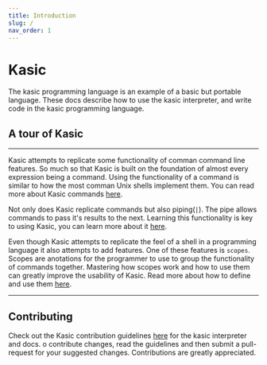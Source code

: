 ```yaml
---
title: Introduction
slug: /
nav_order: 1
---
```


# Kasic
The kasic programming language is an example of a basic but portable language. These docs describe how to use the kasic interpreter, and write code in the kasic programming language.

## A tour of Kasic
---
Kasic attempts to replicate some functionality of comman command line features. So much so that Kasic is built on the foundation of almost every expression being a command. Using the functionality of a command is similar to how the most comman Unix shells implement them. You can read more about Kasic commands [here](https://jackdelahunt.github.io/Kasic/commands.html).

Not only does Kasic replicate commands but also piping(`|`). The pipe allows commands to pass it's results to the next. Learning this functionality is key to using Kasic, you can learn more about it [here](https://jackdelahunt.github.io/Kasic/pipes.html).

Even though Kasic attempts to replicate the feel of a shell in a programming language it also attempts to add features. One of these features is `scopes`. Scopes are anotations for the programmer to use to group the functionality of commands together. Mastering how scopes work and how to use them can greatly improve the usability of Kasic. Read more about how to define and use them [here](https://jackdelahunt.github.io/Kasic/scopes.html).

---
## Contributing
Check out the Kasic contribution guidelines [here]() for the kasic interpreter and docs. o contribute changes, read the guidelines and then submit a pull-request for your suggested changes. Contributions are greatly appreciated.